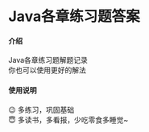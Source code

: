 # Java各章练习题答案

#### 介绍
Java各章练习题解题记录<br />
你也可以使用更好的解法<br />




#### 使用说明
:wink: 多练习，巩固基础<br />
:innocent: 多读书，多看报，少吃零食多睡觉~
